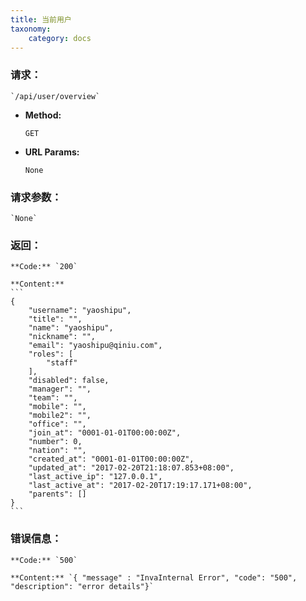 ```yaml
---
title: 当前用户
taxonomy:
    category: docs
---
```


### 请求：

    `/api/user/overview`

* **Method:**

    `GET`

* **URL Params:**

    `None`

### 请求参数：

	`None`

### 返回：

	**Code:** `200`

    **Content:** 
    ```
    {
        "username": "yaoshipu",
        "title": "",
        "name": "yaoshipu",
        "nickname": "",
        "email": "yaoshipu@qiniu.com",
        "roles": [
            "staff"
        ],
        "disabled": false,
        "manager": "",
        "team": "",
        "mobile": "",
        "mobile2": "",
        "office": "",
        "join_at": "0001-01-01T00:00:00Z",
        "number": 0,
        "nation": "",
        "created_at": "0001-01-01T00:00:00Z",
        "updated_at": "2017-02-20T21:18:07.853+08:00",
        "last_active_ip": "127.0.0.1",
        "last_active_at": "2017-02-20T17:19:17.171+08:00",
        "parents": []
    }
    ```

### 错误信息：

	**Code:** `500`
  	
  	**Content:** `{ "message" : "InvaInternal Error", "code": "500", "description": "error details"}`